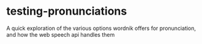 # testing-pronunciations

A quick exploration of the various options wordnik offers for pronunciation, and how the web speech api handles them 
